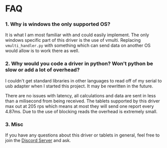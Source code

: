 # FAQ

### 1. Why is windows the only supported OS?

It is what I am most familiar with and could easily implement. The only windows specific part of this driver is the use of vmulti. Replacing `vmulti_handler.py` with something which can send data on another OS would allow is to work there as well.

### 2. Why would you code a driver in python? Won't python be slow or add a lot of overhead?

I couldn't get standard libraries in other languages to read off of my serial to usb adapter when I started this project. It may be rewritten in the future.

There are no issues with latency, all calculations and data are sent in less than a milisecond from being received. The tablets supported by this driver max out at 205 rps which means at most they will send one report every 4.87ms. Due to the use of blocking reads the overhead is extremely small.

### 3. Misc

If you have any questions about this driver or tablets in general, feel free to join the [Discord Server](https://discord.gg/T5vEAh4ruF) and ask.
